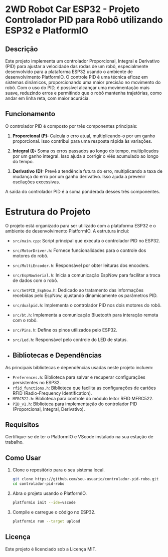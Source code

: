 # 2WD Robot Car ESP32 - Projeto Controlador PID para Robô utilizando ESP32 e PlatformIO
## Descrição

Este projeto implementa um controlador Proporcional, Integral e Derivativo (PID) para ajustar a velocidade das rodas de um robô, especialmente desenvolvido para a plataforma ESP32 usando o ambiente de desenvolvimento PlatformIO. O controle PID é uma técnica eficaz em sistemas dinâmicos, proporcionando uma maior precisão no movimento do robô. Com o uso do PID, é possível alcançar uma movimentação mais suave, reduzindo erros e permitindo que o robô mantenha trajetórias, como andar em linha reta, com maior acurácia.

## Funcionamento

O controlador PID é composto por três componentes principais:

1. **Proporcional (P):** Calcula o erro atual, multiplicando-o por um ganho proporcional. Isso contribui para uma resposta rápida às variações.

2. **Integral (I):** Soma os erros passados ao longo do tempo, multiplicados por um ganho integral. Isso ajuda a corrigir o viés acumulado ao longo do tempo.

3. **Derivativo (D):** Prevê a tendência futura do erro, multiplicando a taxa de mudança do erro por um ganho derivativo. Isso ajuda a prevenir oscilações excessivas.

A saída do controlador PID é a soma ponderada desses três componentes.
 
# Estrutura do Projeto

O projeto está organizado para ser utilizado com a plataforma ESP32 e o ambiente de desenvolvimento PlatformIO. A estrutura inclui:

- `src/main.cpp`: Script principal que executa o controlador PID no ESP32.
- `src/MotorDriver.h`: Fornece funcionalidades para o controle dos motores do robô.
- `src/MultiEncoder.h`: Responsável por obter leituras dos encoders.
- `src/EspNowSerial.h`: Inicia a comunicação EspNow para facilitar a troca de dados com o robô.
- `src/SetPID_EspNow.h`: Dedicado ao tratamento das informações recebidas pelo EspNow, ajustando dinamicamente os parâmetros PID.
- `src/dualpid.h`: Implementa o controlador PID nos dois motores do robô.
- `src/bt.h`: Implementa a comunicação Bluetooth para interação remota com o robô.
- `src/Pins.h`: Define os pinos utilizados pelo ESP32. 
- `src/Led.h`: Responsável pelo controle do LED de status.

- ## Bibliotecas e Dependências

As principais bibliotecas e dependências usadas neste projeto incluem:

- `Preferences.h`: Biblioteca para salvar e recuperar configurações persistentes no ESP32.
- `rfid_functions.h`: Biblioteca que facilita as configurações de cartões RFID (Radio-Frequency Identification).
- `MFRC522.h`: Biblioteca para controle do módulo leitor RFID MFRC522.
- `PID_v1.h`: Biblioteca para implementação do controlador PID (Proporcional, Integral, Derivativo).

## Requisitos

Certifique-se de ter o PlatformIO e VScode instalado na sua estação de trabalho.

## Como Usar

1. Clone o repositório para o seu sistema local.
   ```bash
   git clone https://github.com/seu-usuario/controlador-pid-robo.git
   cd controlador-pid-robo
2. Abra o projeto usando o PlatformIO.

   ```bash
   platformio init --ide=vscode

3. Compile e carregue o código no ESP32.

   ```bash
   platformio run --target upload

## Licença

Este projeto é licenciado sob a Licença MIT.
